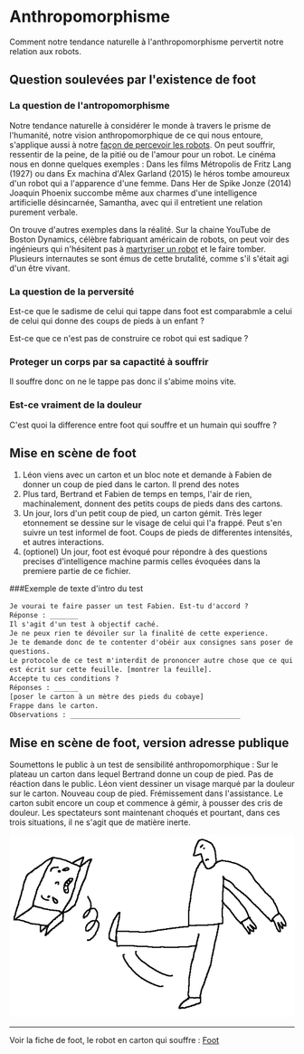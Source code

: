 Anthropomorphisme
=================

Comment notre tendance naturelle à l'anthropomorphisme pervertit notre relation aux robots.

Question soulevées par l'existence de foot
------------------------------------------

### La question de l'antropomorphisme

Notre tendance naturelle à considérer le monde à travers le prisme de l'humanité, notre vision anthropomorphique de ce qui nous entoure, s'applique aussi à notre [façon de percevoir les robots](http://faculty.chicagobooth.edu/nicholas.epley/waytzepleycacioppocdips.pdf). On peut souffrir, ressentir de la peine, de la pitié ou de l'amour pour un robot. Le cinéma nous en donne quelques exemples : Dans les films Métropolis de Fritz Lang (1927) ou dans Ex machina d'Alex Garland (2015) le héros tombe amoureux d'un robot qui a l'apparence d'une femme. Dans Her de Spike Jonze (2014) Joaquin Phoenix succombe même aux charmes d'une intelligence artificielle désincarnée, Samantha, avec qui il entretient une relation purement verbale.

On trouve d'autres exemples dans la réalité. Sur la chaine YouTube de Boston Dynamics, célèbre fabriquant américain de robots, on peut voir des ingénieurs qui n'hésitent pas à [martyriser un robot](https://www.youtube.com/watch?v=rVlhMGQgDkY) et le faire tomber. Plusieurs internautes se sont émus de cette brutalité, comme s'il s'était agi d'un être vivant.

### La question de la perversité

Est-ce que le sadisme de celui qui tappe dans foot est comparabmle a celui de celui qui donne des coups de pieds à un enfant ?

Est-ce que ce n'est pas de construire ce robot qui est sadique ?


### Proteger un corps par sa capactité à souffrir

Il souffre donc on ne le tappe pas donc il s'abime moins vite.

### Est-ce  vraiment de la douleur

C'est quoi la difference entre foot qui souffre et un humain qui souffre ?


Mise en scène de foot
---------------------

1. Léon viens avec un carton et un bloc note et demande à Fabien de donner un coup de pied dans le carton. Il prend des notes
2. Plus tard, Bertrand et Fabien de temps en temps, l'air de rien, machinalement, donnent des petits coups de pieds dans des cartons.
3. Un jour, lors d'un petit coup de pied, un carton gémit. Très leger etonnement se dessine sur le visage de celui qui l'a frappé. Peut s'en suivre un test informel de foot. Coups de pieds de differentes intensités, et autres interactions.
4. (optionel) Un jour, foot est évoqué pour répondre à des questions precises d'intelligence machine parmis celles évoquées dans la premiere partie de ce fichier.


###Exemple de texte d'intro du test

```
Je vourai te faire passer un test Fabien. Est-tu d'accord ?
Réponse : _______
Il s'agit d'un test à objectif caché.
Je ne peux rien te dévoiler sur la finalité de cette experience.
Je te demande donc de te contenter d'obéir aux consignes sans poser de questions.
Le protocole de ce test m'interdit de prononcer autre chose que ce qui est écrit sur cette feuille. [montrer la feuille].
Accepte tu ces conditions ?
Réponses : ______
[poser le carton à un mètre des pieds du cobaye]
Frappe dans le carton.
Observations : __________________________________________
```
Mise en scène de foot, version adresse publique
-----------------------------------------------

Soumettons le public à un test de sensibilité anthropomorphique :
Sur le plateau un carton dans lequel Bertrand donne un coup de pied. Pas de réaction dans le public.
Léon vient dessiner un visage marqué par la douleur sur le carton. Nouveau coup de pied. Frémissement dans l'assistance.
Le carton subit encore un coup et commence à gémir, à pousser des cris de douleur. Les spectateurs sont maintenant choqués et pourtant, dans ces trois situations, il ne s'agit que de matière inerte.

![](../../ressources/dessin8.png)

---

Voir la fiche de foot, le robot en carton qui souffre : [Foot](../robots/foot.md)
